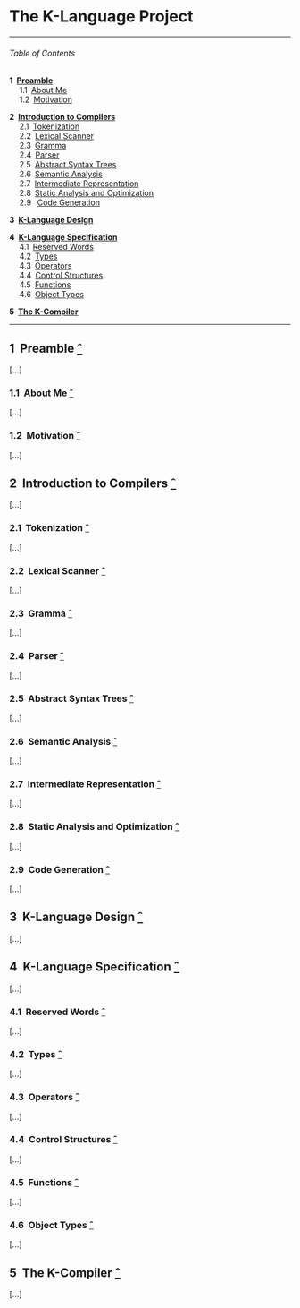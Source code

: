# The K-Language Project

---
###### Table of Contents

__1&ensp;[Preamble](#1-preamble-ˆ)__  
&ensp;&ensp; 1.1&ensp;[About Me](#11-about-me-ˆ)  
&ensp;&ensp; 1.2&ensp;[Motivation](#12-motivation-ˆ)  

__2&ensp;[Introduction to Compilers](#2-introduction-to-compilers-ˆ)__  
&ensp;&ensp; 2.1&ensp;[Tokenization](#21-tokenization-ˆ)  
&ensp;&ensp; 2.2&ensp;[Lexical Scanner](#22-lexical-scanner-ˆ)  
&ensp;&ensp; 2.3&ensp;[Gramma](#23-gramma-ˆ)  
&ensp;&ensp; 2.4&ensp;[Parser](#24-parser-ˆ)  
&ensp;&ensp; 2.5&ensp;[Abstract Syntax Trees](#25-abstract-syntax-trees-ˆ)  
&ensp;&ensp; 2.6&ensp;[Semantic Analysis](#26-semantic-analysis-ˆ)  
&ensp;&ensp; 2.7&ensp;[Intermediate Representation](#27-intermediate-representation-ˆ)  
&ensp;&ensp; 2.8&ensp;[Static Analysis and Optimization](#28-static-analysis-and-optimization-ˆ)  
&ensp;&ensp; 2.9&ensp; [Code Generation](#29-code-generation-ˆ)  

__3&ensp;[K-Language Design](#3-k-language-design-ˆ)__  

__4&ensp;[K-Language Specification](#4-k-language-specification-ˆ)__  
&ensp;&ensp; 4.1&ensp;[Reserved Words](#41-reserved-words-ˆ)  
&ensp;&ensp; 4.2&ensp;[Types](#42-types-ˆ)  
&ensp;&ensp; 4.3&ensp;[Operators](#43-operators-ˆ)  
&ensp;&ensp; 4.4&ensp;[Control Structures](#44-control-structures-ˆ)  
&ensp;&ensp; 4.5&ensp;[Functions](#45-functions-ˆ)  
&ensp;&ensp; 4.6&ensp;[Object Types](#46-object-types-ˆ)  

__5&ensp;[The K-Compiler](#5-the-k-compiler-ˆ)__

---

## 1&nbsp; Preamble [&#710;](#table-of-contents)
[...]

### 1.1&nbsp; About Me [&#710;](#table-of-contents)
[...]

### 1.2&nbsp; Motivation [&#710;](#table-of-contents)
[...]

## 2&nbsp; Introduction to Compilers [&#710;](#table-of-contents)
[...]

### 2.1&nbsp; Tokenization [&#710;](#table-of-contents)
[...]

### 2.2&nbsp; Lexical Scanner [&#710;](#table-of-contents)
[...]

### 2.3&nbsp; Gramma [&#710;](#table-of-contents)
[...]

### 2.4&nbsp; Parser [&#710;](#table-of-contents)
[...]

### 2.5&nbsp; Abstract Syntax Trees [&#710;](#table-of-contents)
[...]

### 2.6&nbsp; Semantic Analysis [&#710;](#table-of-contents)
[...]

### 2.7&nbsp; Intermediate Representation [&#710;](#table-of-contents)
[...]

### 2.8&nbsp; Static Analysis and Optimization [&#710;](#table-of-contents)
[...]

### 2.9&nbsp; Code Generation [&#710;](#table-of-contents)
[...]


## 3&nbsp; K-Language Design [&#710;](#table-of-contents)
[...]

## 4&nbsp; K-Language Specification [&#710;](#table-of-contents)
[...]

### 4.1&nbsp; Reserved Words [&#710;](#table-of-contents)
[...]

### 4.2&nbsp; Types [&#710;](#table-of-contents)
[...]

### 4.3&nbsp; Operators [&#710;](#table-of-contents)
[...]

### 4.4&nbsp; Control Structures [&#710;](#table-of-contents)
[...]

### 4.5&nbsp; Functions [&#710;](#table-of-contents)
[...]

### 4.6&nbsp; Object Types [&#710;](#table-of-contents)
[...]


## 5&nbsp; The K-Compiler [&#710;](#table-of-contents)
[...]
